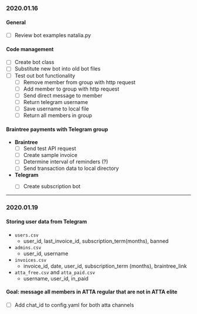 ### 2020.01.16

#### General
* [ ] Review bot examples natalia.py

#### Code management
* [ ] Create bot class
* [ ] Substitute new bot into old bot files
* [ ] Test out bot functionality
  * [ ] Remove member from group with http request
  * [ ] Add member to group with http request
  * [ ] Send direct message to member
  * [ ] Return telegram username
  * [ ] Save username to local file
  * [ ] Return all members in group

#### Braintree payments with Telegram group
* __Braintree__
  * [ ] Send test API request
  * [ ] Create sample invoice
  * [ ] Determine interval of reminders (?)
  * [ ] Send transaction data to local directory
* __Telegram__
  * [ ] Create subscription bot


---
### 2020.01.19

#### Storing user data from Telegram
* `users.csv`
  - user_id, last_invoice_id, subscription_term(months), banned
* `admins.csv`
  - user_id, username
* `invoices.csv`
  - invoice_id, date, user_id, subscription_term (months), braintree_link
* `atta_free.csv` and `atta_paid.csv`
  - username, user_id, in_paid


#### Goal: message all members in ATTA regular that are not in ATTA elite
* [ ] Add chat_id to config.yaml for both atta channels

